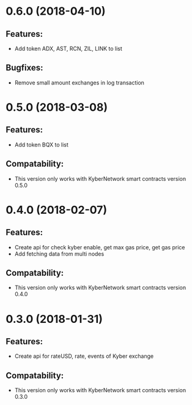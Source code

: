 # 0.6.0 (2018-04-10)
## Features: 
- Add token ADX, AST, RCN, ZIL, LINK to list

## Bugfixes:
- Remove small amount exchanges in log transaction

# 0.5.0 (2018-03-08)
## Features: 
- Add token BQX to list

## Compatability:
- This version only works with KyberNetwork smart contracts version 0.5.0

# 0.4.0 (2018-02-07)
## Features: 
- Create api for check kyber enable, get max gas price, get gas price
- Add fetching data from multi nodes 

## Compatability:
- This version only works with KyberNetwork smart contracts version 0.4.0


# 0.3.0 (2018-01-31)
## Features: 
- Create api for rateUSD, rate, events of Kyber exchange

## Compatability:
- This version only works with KyberNetwork smart contracts version 0.3.0


